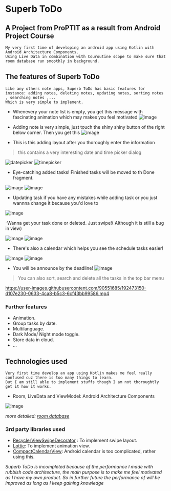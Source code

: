 # Superb ToDo 
## A Project from ProPTIT as a result from Android Project Course
```
My very first time of developing an android app using Kotlin with Android Architecture Components. 
Using Live Data in combination with Couroutine scope to make sure that room database run smoothly in background.
```
## The features of Superb ToDo
```
Like any others note apps, Superb ToDo has basic features for instance: adding notes, deleting notes, updating notes, sorting notes , searching notes ,... 
Which is very simple to implement.
```
- Whenevery your note list is empty, you get this message with fascinating animation which may makes you feel motivated
![image](https://user-images.githubusercontent.com/90551685/192421285-f1eac95c-e107-487f-8f8e-72e16b6b0dac.png)

- Adding note is very simple, just touch the shiny shiny button of the right below corner. Then you get this 
  ![image](https://user-images.githubusercontent.com/90551685/192421425-c505f3fa-703f-4ae9-b0d5-c772d0e2c3db.png)

- This is this adding layout after you thoroughly enter the information
 > this contains a very interesting date and time picker dialog

 ![datepicker](https://user-images.githubusercontent.com/90551685/192437768-b78eefb2-a8df-48f7-aa96-307629ddaa8b.PNG)
![timepicker](https://user-images.githubusercontent.com/90551685/192437777-abfc0358-2134-4a66-bb02-b3abfecad14e.PNG)
- Eye-catching added tasks! Finished tasks will be moved to th Done fragment.

![image](https://user-images.githubusercontent.com/90551685/192457014-972b4a90-6d4b-44fe-a9e8-3f64d4c82bb4.png)
![image](https://user-images.githubusercontent.com/90551685/192457460-b4c7888e-c3be-4a71-b38c-9f2fa103131d.png)

- Updating task if you have any mistakes while adding task or you just wannna change it because you'd love to

![image](https://user-images.githubusercontent.com/90551685/192459867-b357d024-06dc-43bf-9276-697c2f28bc23.png)

-Wanna get your task done or deleted. Just swipe!( Although it is still a bug in view)

![image](https://user-images.githubusercontent.com/90551685/192466013-4502a7ae-7d88-4c42-9128-cf0902f1935c.png)
![image](https://user-images.githubusercontent.com/90551685/192466040-421f8ab3-49b4-4cec-b281-4e0f20b62f8e.png)


- There's also a calendar which helps you see the schedule tasks easier!

![image](https://user-images.githubusercontent.com/90551685/192458302-4c376785-476a-4c71-9611-f37ef61a2fe4.png)
![image](https://user-images.githubusercontent.com/90551685/192458353-f4837dfe-1696-4800-a93d-e06d671d0e76.png)

- You will be announce by the deadline! 
![image](https://user-images.githubusercontent.com/90551685/192458516-ca903172-20a8-467b-8d08-737b69715ccf.png)

>You can also sort, search and delete all the tasks in the top bar menu

https://user-images.githubusercontent.com/90551685/192473150-d107e230-0633-4ca8-b5c3-6cf43bb99586.mp4


### Further features
- Animation.
- Group tasks by date.
- Multilanguage.
- Dark Mode/ Night mode toggle.
- Store data in cloud.
- ...
## Technologies used
```
Very first time develop an app using Kotlin makes me feel really confused cuz there is too many things to learn. 
But I am still able to implement stuffs though I am not thoroughtly get it how it works.
```
- Room, LiveData and ViewModel: Android Architecture Components 

![image](https://user-images.githubusercontent.com/90551685/192464211-2d1faa21-9188-4321-966d-15450dbc5236.png)

_more detailed: [room database](https://google-developer-training.github.io/android-developer-fundamentals-course-concepts-v2/unit-4-saving-user-data/lesson-10-storing-data-with-room/10-1-c-room-livedata-viewmodel/10-1-c-room-livedata-viewmodel.html#recommended)_ 

### 3rd party libraries used

- [RecyclerViewSwipeDecorator](https://github.com/xabaras/RecyclerViewSwipeDecorator) : To implement swipe layout.
- [Lottie](https://github.com/airbnb/lottie-android): To implement animation view.
- [CompactCalendarView](https://github.com/SundeepK/CompactCalendarView): Android calendar is too complicated, rather using this.

_Superb ToDo is incompleted because of the performance I made with rubbish code architecture, the main purpose is to make me feel motivated as I have my own product. So in further future the performance of will be improved as long as I keep gaining knowledge_







